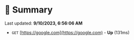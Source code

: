 # 📖 Summary
Last updated: **9/10/2023, 6:56:06 AM**

- `GET` [https://google.com](https://google.com) - **Up** (131ms)
